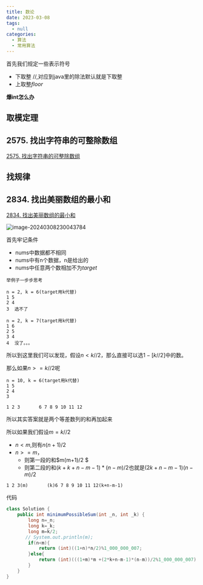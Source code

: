 ```yaml
---
title: 数论
date: 2023-03-08
tags: 
  - null
categories:  
  - 算法
  - 常用算法
---
```


首先我们规定一些表示符号

- 下取整  $//$,对应到java里的除法默认就是下取整
- 上取整$floor$

**爆int怎么办**

## 取模定理



## 2575. 找出字符串的可整除数组

[2575. 找出字符串的可整除数组](https://leetcode.cn/problems/find-the-divisibility-array-of-a-string/)





## 找规律

## 2834. 找出美丽数组的最小和

[2834. 找出美丽数组的最小和](https://leetcode.cn/problems/find-the-minimum-possible-sum-of-a-beautiful-array/)

![image-20240308230043784](https://typora-1309665611.cos.ap-nanjing.myqcloud.com/typora/image-20240308230043784.png)

首先牢记条件

- nums中数据都不相同
- nums中有n个数据，n是给出的
- nums中任意两个数相加不为$target$

```
举例子一步步思考

n = 2, k = 6(target用k代替)
1 5
2 4
3  选不了

n = 2, k = 7(target用k代替)
1 6
2 5
3 4
4  没了。。。

```

所以到这里我们可以发现，假设$n<k//2$，那么直接可以选$1-[k//2]$中的数。

那么如果$n>=k//2$呢

```
n = 10, k = 6(target用k代替)
1 5
2 4
3  

1 2 3       6 7 8 9 10 11 12
```

所以其实答案就是两个等差数列的和再加起来

所以如果我们假设$m=k//2$

- $n<m$,则有$n(n+1)/2$
- $n>=m$，
  - 则第一段的和$m(m+1)/2  $
  - 则第二段的和$(k+k+n-m-1)*(n-m)/2$也就是$(2k+n-m-1)(n-m)/2$

```
1 2 3(m)       (k)6 7 8 9 10 11 12(k+n-m-1)
```

代码

```java
class Solution {
    public int minimumPossibleSum(int _n, int _k) {
        long n=_n;
        long k=_k;
        long m=k/2;
       // System.out.println(m);
        if(n<m){
            return (int)((1+n)*n/2)%1_000_000_007;
        }else{
            return (int)(((1+m)*m +(2*k+n-m-1)*(n-m))/2%1_000_000_007);
        }
    }
}
```


